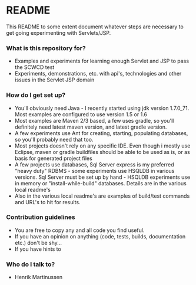 # README #

This README to some extent document whatever steps are necessary to get going experimenting with Servlets/JSP.

### What is this repository for? ###

* Examples and experiments for learning enough Servlet and JSP to pass the SCWCD test
* Experiments, demonstrations, etc. with api's, technologies and other issues in the Servlet JSP domain

### How do I get set up? ###

* You'll obviously need Java - I recently started using jdk version 1.7.0_71. Most examples are configured to use version 1.5 or 1.6
* Most examples are Maven 2/3 based, a few uses gradle, so you'll definitely need latest maven version, and latest gradle version.
* A few experiments use Ant for creating, starting, populating databases, so you'll probably need that too.
* Most projects doesn't rely on any specific IDE. Even though i mostly use Eclipse, maven or gradle buildfiles should be able to be used as is, or as basis for generated project files
* A few projects use databases, Sql Server express is my preferred "heavy duty" RDBMS - some experiments use HSQLDB in various versions. Sql Server must be set up by hand - HSQLDB experiments use in memory or "install-while-build" databases. Details are in the various local readme's
* Also in the various local readme's are examples of build/test commands and URL's to hit for results.

### Contribution guidelines ###

* You are free to copy any and all code you find useful. 
* If you have an opinion on anything (code, tests, builds, documentation etc.) don't be shy...
* If you have hints to

### Who do I talk to? ###

* Henrik Martinussen